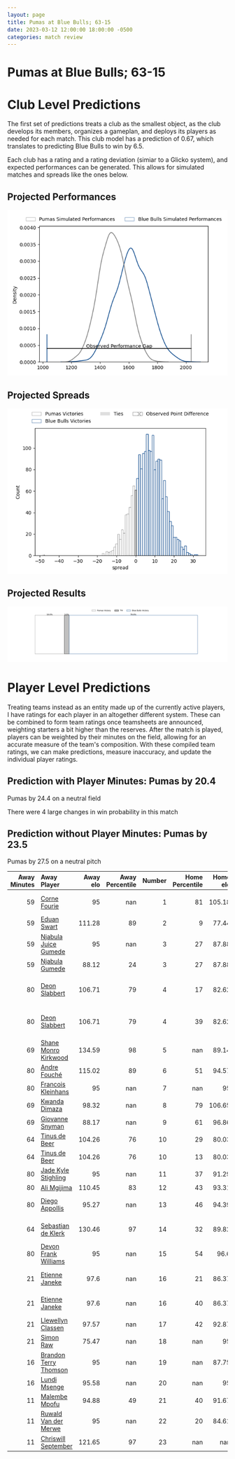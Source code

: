 ```yaml
---  
layout: page  
title: Pumas at Blue Bulls; 63-15  
date: 2023-03-12 12:00:00 18:00:00 -0500  
categories: match review  
---
```

# Pumas at Blue Bulls; 63-15

# Club Level Predictions


The first set of predictions treats a club as the smallest object, as the club develops its members, organizes a gameplan, and deploys its players as needed for each match. This club model has a prediction of 0.67, which translates to predicting Blue Bulls to win by 6.5.

Each club has a rating and a rating deviation (simiar to a Glicko system), and expected performances can be generated. This allows for simulated matches and spreads like the ones below.
## Projected Performances


![Projected Performances](plots/performances_2023-03-12-BlueBulls-Pumas.png)
## Projected Spreads


![Projected Spreads](plots/spreads_2023-03-12-BlueBulls-Pumas.png)
## Projected Results


![Projected Results](plots/resultbar_2023-03-12-BlueBulls-Pumas.png)
# Player Level Predictions


Treating teams instead as an entity made up of the currently active players, I have ratings for each player in an altogether different system. These can be combined to form team ratings once teamsheets are announced, weighting starters a bit higher than the reserves. After the match is played, players can be weighted by their minutes on the field, allowing for an accurate measure of the team's composition. With these compiled team ratings, we can make predictions, measure inaccuracy, and update the individual player ratings.
## Prediction with Player Minutes: Pumas by 20.4


Pumas by 24.4 on a neutral field

There were 4 large changes in win probability in this match
## Prediction without Player Minutes: Pumas by 23.5


Pumas by 27.5 on a neutral pitch



|   Away Minutes | Away Player                                                              |   Away elo |   Away Percentile |   Number |   Home Percentile |   Home elo | Home Player                                                                                    |   Home Minutes |
|---------------:|:-------------------------------------------------------------------------|-----------:|------------------:|---------:|------------------:|-----------:|:-----------------------------------------------------------------------------------------------|---------------:|
|             59 | [Corne Fourie](..//playerfiles//CorneFourie_cleaned.md)                  |      95    |               nan |        1 |                81 |     105.18 | [Gerhardus Cornelis Steenkamp](..//playerfiles//GerhardusCornelisSteenkamp_cleaned.md)         |             57 |
|             59 | [Eduan Swart](..//playerfiles//EduanSwart_cleaned.md)                    |     111.28 |                89 |        2 |                 9 |      77.44 | [Jan Hendrik Wessels](..//playerfiles//JanHendrikWessels_cleaned.md)                           |             69 |
|             59 | [Njabula Juice Gumede](..//playerfiles//NjabulaJuiceGumede_cleaned.md)   |      95    |               nan |        3 |                27 |      87.88 | [Francois Klopper](..//playerfiles//FrancoisKlopper_cleaned.md)                                |             40 |
|             59 | [Njabula Gumede](..//playerfiles//NjabulaGumede_cleaned.md)              |      88.12 |                24 |        3 |                27 |      87.88 | [Francois Klopper](..//playerfiles//FrancoisKlopper_cleaned.md)                                |             40 |
|             80 | [Deon Slabbert](..//playerfiles//DeonSlabbert_cleaned.md)                |     106.71 |                79 |        4 |                17 |      82.62 | [Willem Hendrik Jacques du Plessis](..//playerfiles//WillemHendrikJacquesduPlessis_cleaned.md) |             75 |
|             80 | [Deon Slabbert](..//playerfiles//DeonSlabbert_cleaned.md)                |     106.71 |                79 |        4 |                39 |      82.62 | [Willem Hendrik Jacques du Plessis](..//playerfiles//WillemHendrikJacquesduPlessis_cleaned.md) |             75 |
|             69 | [Shane Monro Kirkwood](..//playerfiles//ShaneMonroKirkwood_cleaned.md)   |     134.59 |                98 |        5 |               nan |      89.14 | [Ruan Vermaak](..//playerfiles//RuanVermaak_cleaned.md)                                        |             80 |
|             80 | [Andre Fouché](..//playerfiles//AndreFouché_cleaned.md)                  |     115.02 |                89 |        6 |                51 |      94.57 | [Phumzile Maqondwana](..//playerfiles//PhumzileMaqondwana_cleaned.md)                          |             46 |
|             80 | [Francois Kleinhans](..//playerfiles//FrancoisKleinhans_cleaned.md)      |      95    |               nan |        7 |               nan |      95    | [Reinhardt Ludwig](..//playerfiles//ReinhardtLudwig_cleaned.md)                                |             80 |
|             69 | [Kwanda Dimaza](..//playerfiles//KwandaDimaza_cleaned.md)                |      98.32 |               nan |        8 |                79 |     106.65 | [Mihlali Langa Mosi](..//playerfiles//MihlaliLangaMosi_cleaned.md)                             |             80 |
|             69 | [Giovanne Snyman](..//playerfiles//GiovanneSnyman_cleaned.md)            |      88.17 |               nan |        9 |                61 |      96.86 | [Bernard van der Linde](..//playerfiles//BernardvanderLinde_cleaned.md)                        |             40 |
|             64 | [Tinus de Beer](..//playerfiles//TinusdeBeer_cleaned.md)                 |     104.26 |                76 |       10 |                29 |      80.03 | [Morne Steyn](..//playerfiles//MorneSteyn_cleaned.md)                                          |             80 |
|             64 | [Tinus de Beer](..//playerfiles//TinusdeBeer_cleaned.md)                 |     104.26 |                76 |       10 |                13 |      80.03 | [Morne Steyn](..//playerfiles//MorneSteyn_cleaned.md)                                          |             80 |
|             80 | [Jade Kyle Stighling](..//playerfiles//JadeKyleStighling_cleaned.md)     |      95    |               nan |       11 |                37 |      91.29 | [S'Busiso Romeo Nkosi](..//playerfiles//S'BusisoRomeoNkosi_cleaned.md)                         |             80 |
|             80 | [Ali Mgijima](..//playerfiles//AliMgijima_cleaned.md)                    |     110.45 |                83 |       12 |                43 |      93.31 | [David Kriel](..//playerfiles//DavidKriel_cleaned.md)                                          |             80 |
|             80 | [Diego Appollis](..//playerfiles//DiegoAppollis_cleaned.md)              |      95.27 |               nan |       13 |                46 |      94.39 | [Lionel Granton Mapoe](..//playerfiles//LionelGrantonMapoe_cleaned.md)                         |             80 |
|             64 | [Sebastian de Klerk](..//playerfiles//SebastiandeKlerk_cleaned.md)       |     130.46 |                97 |       14 |                32 |      89.82 | [Sibongile Vukile Novuka](..//playerfiles//SibongileVukileNovuka_cleaned.md)                   |             40 |
|             80 | [Devon Frank Williams](..//playerfiles//DevonFrankWilliams_cleaned.md)   |      95    |               nan |       15 |                54 |      96.6  | [Wandisile Simelane](..//playerfiles//WandisileSimelane_cleaned.md)                            |             80 |
|             21 | [Etienne Janeke](..//playerfiles//EtienneJaneke_cleaned.md)              |      97.6  |               nan |       16 |                21 |      86.37 | [Mornay Jan Jakobus Smith](..//playerfiles//MornayJanJakobusSmith_cleaned.md)                  |             40 |
|             21 | [Etienne Janeke](..//playerfiles//EtienneJaneke_cleaned.md)              |      97.6  |               nan |       16 |                40 |      86.37 | [Mornay Jan Jakobus Smith](..//playerfiles//MornayJanJakobusSmith_cleaned.md)                  |             40 |
|             21 | [Llewellyn Classen](..//playerfiles//LlewellynClassen_cleaned.md)        |      97.57 |               nan |       17 |                42 |      92.87 | [Keagan Johannes](..//playerfiles//KeaganJohannes_cleaned.md)                                  |             40 |
|             21 | [Simon Raw](..//playerfiles//SimonRaw_cleaned.md)                        |      75.47 |               nan |       18 |               nan |      95    | [Lizo Pumzile Gqoboka](..//playerfiles//LizoPumzileGqoboka_cleaned.md)                         |             23 |
|             16 | [Brandon Terry Thomson](..//playerfiles//BrandonTerryThomson_cleaned.md) |      95    |               nan |       19 |               nan |      87.75 | [Cameron Hanekom](..//playerfiles//CameronHanekom_cleaned.md)                                  |             34 |
|             16 | [Lundi Msenge](..//playerfiles//LundiMsenge_cleaned.md)                  |      95.58 |               nan |       20 |               nan |      95    | [Joe van Zyl](..//playerfiles//JoevanZyl_cleaned.md)                                           |             11 |
|             11 | [Malembe Mpofu](..//playerfiles//MalembeMpofu_cleaned.md)                |      94.88 |                49 |       21 |                40 |      91.67 | [Janko Swanepoel](..//playerfiles//JankoSwanepoel_cleaned.md)                                  |              5 |
|             11 | [Ruwald Van der Merwe](..//playerfiles//RuwaldVanderMerwe_cleaned.md)    |      95    |               nan |       22 |                20 |      84.61 | [Cornal Hendricks](..//playerfiles//CornalHendricks_cleaned.md)                                |             40 |
|             11 | [Chriswill September](..//playerfiles//ChriswillSeptember_cleaned.md)    |     121.65 |                97 |       23 |               nan |     nan    | nan                                                                                            |            nan |


